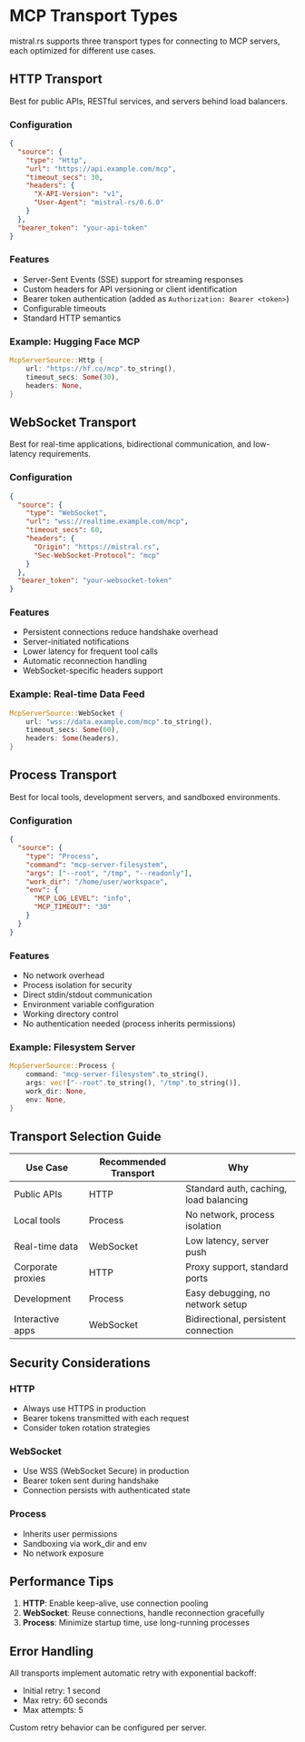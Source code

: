 # MCP Transport Types

mistral.rs supports three transport types for connecting to MCP servers, each optimized for different use cases.

## HTTP Transport

Best for public APIs, RESTful services, and servers behind load balancers.

### Configuration

```json
{
  "source": {
    "type": "Http",
    "url": "https://api.example.com/mcp",
    "timeout_secs": 30,
    "headers": {
      "X-API-Version": "v1",
      "User-Agent": "mistral-rs/0.6.0"
    }
  },
  "bearer_token": "your-api-token"
}
```

### Features
- Server-Sent Events (SSE) support for streaming responses
- Custom headers for API versioning or client identification
- Bearer token authentication (added as `Authorization: Bearer <token>`)
- Configurable timeouts
- Standard HTTP semantics

### Example: Hugging Face MCP
```rust
McpServerSource::Http {
    url: "https://hf.co/mcp".to_string(),
    timeout_secs: Some(30),
    headers: None,
}
```

## WebSocket Transport

Best for real-time applications, bidirectional communication, and low-latency requirements.

### Configuration

```json
{
  "source": {
    "type": "WebSocket",
    "url": "wss://realtime.example.com/mcp",
    "timeout_secs": 60,
    "headers": {
      "Origin": "https://mistral.rs",
      "Sec-WebSocket-Protocol": "mcp"
    }
  },
  "bearer_token": "your-websocket-token"
}
```

### Features
- Persistent connections reduce handshake overhead
- Server-initiated notifications
- Lower latency for frequent tool calls
- Automatic reconnection handling
- WebSocket-specific headers support

### Example: Real-time Data Feed
```rust
McpServerSource::WebSocket {
    url: "wss://data.example.com/mcp".to_string(),
    timeout_secs: Some(60),
    headers: Some(headers),
}
```

## Process Transport

Best for local tools, development servers, and sandboxed environments.

### Configuration

```json
{
  "source": {
    "type": "Process",
    "command": "mcp-server-filesystem",
    "args": ["--root", "/tmp", "--readonly"],
    "work_dir": "/home/user/workspace",
    "env": {
      "MCP_LOG_LEVEL": "info",
      "MCP_TIMEOUT": "30"
    }
  }
}
```

### Features
- No network overhead
- Process isolation for security
- Direct stdin/stdout communication
- Environment variable configuration
- Working directory control
- No authentication needed (process inherits permissions)

### Example: Filesystem Server
```rust
McpServerSource::Process {
    command: "mcp-server-filesystem".to_string(),
    args: vec!["--root".to_string(), "/tmp".to_string()],
    work_dir: None,
    env: None,
}
```

## Transport Selection Guide

| Use Case | Recommended Transport | Why |
|----------|---------------------|-----|
| Public APIs | HTTP | Standard auth, caching, load balancing |
| Local tools | Process | No network, process isolation |
| Real-time data | WebSocket | Low latency, server push |
| Corporate proxies | HTTP | Proxy support, standard ports |
| Development | Process | Easy debugging, no network setup |
| Interactive apps | WebSocket | Bidirectional, persistent connection |

## Security Considerations

### HTTP
- Always use HTTPS in production
- Bearer tokens transmitted with each request
- Consider token rotation strategies

### WebSocket
- Use WSS (WebSocket Secure) in production
- Bearer token sent during handshake
- Connection persists with authenticated state

### Process
- Inherits user permissions
- Sandboxing via work_dir and env
- No network exposure

## Performance Tips

1. **HTTP**: Enable keep-alive, use connection pooling
2. **WebSocket**: Reuse connections, handle reconnection gracefully
3. **Process**: Minimize startup time, use long-running processes

## Error Handling

All transports implement automatic retry with exponential backoff:
- Initial retry: 1 second
- Max retry: 60 seconds
- Max attempts: 5

Custom retry behavior can be configured per server.